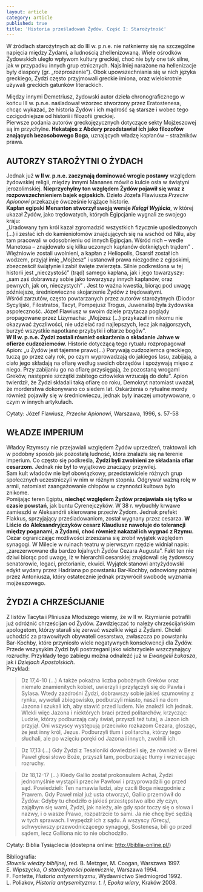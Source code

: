 ```yaml
---
layout: article
category: article
published: true
title: 'Historia prześladowań Żydów. Część I: Starożytność'
---
```

W źródłach starożytnych aż do III w. p.n.e. nie natkniemy się na szczególne napięcia między Żydami, a ludnością zhellenizowaną. Wiele ośrodków Żydowskich uległo wpływom kultury greckiej, choć nie były one tak silne, jak w przypadku innych grup etnicznych. Najsilniej narażone na hellenizacje były diaspory (gr. „rozproszenie”). Obok upowszechniania się w nich języka greckiego, Żydzi często przyjmowali greckie imiona, oraz wielokrotnie używali greckich gatunków literackich.        
<!--more-->   
Między innymi Demetriusz, żydowski autor dzieła chronograficznego w końcu III w. p.n.e. naśladował wzorzec stworzony przez Eratostenesa, chcąc wykazać, że historia Żydów i ich mądrość są starsze i wobec tego czcigodniejsze od historii i filozofii greckiej.     
Pierwsze podania autorów greckojęzycznych dotyczące sekty Mojżeszowej są im przychylne. **Hekatajos z Abdery przedstawiał ich jako filozofów znających bezosobowego Boga**, uznających władzę kapłanów – strażników prawa.    

## AUTORZY STAROŻYTNI O ŻYDACH
Jednak już **w II w. p.n.e. zaczynają dominować wrogie postawy** względem żydowskiej religii, między innymi Mananes mówił o kulcie osła w świątyni jerozolimskiej. **Nieprzychylny ton względem Żydów pojawił się wraz z rozpowszechnieniem bajek egipskich**. Dzieło Józefa Flawiusza _Przeciw Apionowi_ przekazuje ówcześnie krążące historie.       
**Kapłan egipski Menanton stworzył swoją wersje _Księgi Wyjścia_**, w której ukazał Żydów, jako trędowatych, których Egipcjanie wygnali ze swojego kraju:    
„Uradowany tym król kazał zgromadzić wszystkich fizycznie upośledzonych (…) i zesłać ich do kamieniołomów znajdujących się na wschód od Nilu, aby tam pracowali w odosobnieniu od innych Egipcjan. Wśród nich – wedle Manetosa – znajdowało się kilku uczonych kapłanów dotkniętych trądem” .         
Więźniowie zostali uwolnieni, a kapłan z Heliopolis, Osarsif został ich wodzem, przyjął imię „Mojżesz” i ustanowił prawa niezgodne z egipskimi, zbezcześcił świątynie i zabił święte zwierzęta. Silnie podkreślona w tej historii jest „nieczystość” (trąd) samego kapłana, jak i jego towarzyszy: „sam zaś dobrawszy sobie jako towarzyszy innych kapłanów, oraz pewnych, jak on, nieczystych” . Jest to ważna kwestia, biorąc pod uwagę późniejsze, średniowieczne skojarzenie Żydów z trędowatymi.         
Wśród zarzutów, często powtarzanych przez autorów starożytnych (Diodor Sycylijski, Filostratos, Tacyt, Pompejusz Trogus, Juwenalis) była żydowska aspołeczność. Józef Flawiusz w swoim dziele przytacza poglądy propagowane przez Lizymacha: „Mojżesz (...) przykazał im nikomu nie okazywać życzliwości, nie udzielać rad najlepszych, lecz jak najgorszych, burzyć wszystkie napotkane przybytki i ołtarze bogów”.          
**W II w. p.n.e. Żydzi zostali również oskarżenia o składanie Jahwe w ofierze cudzoziemców.** Historie dotyczącą tego rytuału rozpropagował Apion: „u Żydów jest tajemne prawo(…) Porywają cudzoziemca greckiego, tuczą go przez cały rok, po czym wyprowadzają do jakiegoś lasu, zabijają, a ciało jego składają na ofiarę według swoich obrzędów i spożywają mięso z niego. Przy zabijaniu go na ofiarę przysięgają, że pozostaną wrogami Greków, następnie szczątki zabitego człowieka wrzucają do dołu”. Apion twierdził, że Żydzi składali taką ofiarę co roku, Demokryt natomiast uważał, że morderstwa dokonywano co siedem lat.       Oskarżenia o rytualne mordy również pojawiły się w średniowieczu, jednak były inaczej umotywowane, o czym w innych artykułach.       

Cytaty: Józef Flawiusz, _Przeciw Apionowi_, Warszawa, 1996, s. 57-58 

## WŁADZE IMPERIUM
Władcy Rzymscy nie przejawiali względem Żydów uprzedzeń, traktowali ich w podobny sposób jak pozostałą ludność, która znalazła się na terenie imperium. Co często się podkreśla, **Żydzi byli zwolnieni ze składania ofiar cesarzom**. Jednak nie był to wyjątkowo znaczący przywilej.       
Sam kult władców nie był obowiązkowy, przedstawiciele różnych grup społecznych uczestniczyli w nim w różnym stopniu. Odgrywał ważną rolę w armii, natomiast zaangażowanie chłopów w czynności kultowa było znikome.      
Pomijając teren Egiptu, **niechęć względem Żydów przejawiała się tylko w czasie powstań**, jak buntu Cyrenejczyków. W 38 r. wybuchły krwawe zamieszki w Aleksandrii skierowane przeciw Żydom. Jednak prefekt Flakkus, sprzyjający prześladowaniom, został wygnany przez cesarza. **W Liście do Aleksandryjczyków cesarz Klaudiusz nawołuje do tolerancji między poganami, a Żydami, choć również nakazał ich wygnać z Rzymu.** Cezar ograniczając możliwości zrzeszana się zrobił wyjątek względem synagogi. W Milecie w ruinach teatru w pierwszym rzędzie widniał napis: „zarezerwowane dla bardzo lojalnych Żydów Cezara Augusta”. Fakt ten nie dziwi biorąc pod uwagę, iż w hierarchii cesarskiej znajdowali się żydowscy senatorowie, legaci, pretorianie, ekwici. Wyjątek stanowi antyżydowski edykt wydany przez Hadriana po powstaniu Bar-Kochby, odnowiony później przez Antoniusza, który ostatecznie jednak przywrócił swobodę wyznania mojżeszowego.

## ŻYDZI A CHRZEŚCIJANIE
Z listów Tacyta i Pliniusza Młodszego wiemy, że w II w. Rzymianie potrafili już odróżnić chrześcijan od Żydów. Zawdzięczać to należy chrześcijańskim apologetom, którzy starali się zerwać wszelkie więzi z Żydami. Chcieli uchodzić za prawowitych obywateli cesarstwa, zwłaszcza po powstaniu Bar-Kochby, które przyniosło wiele negatywnych konsekwencji dla Żydów. Przede wszysykim Żydzi byli postrzegani jako wichrzyciele wszczynający rozruchy.     Przykłady tego zabiegu można odnaleźć już w _Ewangelii Łukasza_, jak i _Dziejach Apostolskich_.      
Przykład:       
> Dz 17,4-10 (…) A także pokaźna liczba pobożnych Greków oraz niemało znamienitych kobiet, uwierzyli i przyłączyli się do Pawła i Sylasa. Wtedy zazdrośni Żydzi, dobrawszy sobie jakieś szumowiny z rynku, wywołali zbiegowisko, podburzyli miasto, naszli na dom Jazona i szukali ich, aby stawić przed ludem. Nie znaleźli ich jednak. Wlekli więc Jazona i niektórych braci przed politarchów, krzycząc: Ludzie, którzy podburzają cały świat, przyszli też tutaj, a Jazon ich przyjął. Oni wszyscy występują przeciwko rozkazom Cezara, głosząc, że jest inny król, Jezus. Podburzyli tłum i politarcha, którzy tego słuchali, ale po wzięciu poręki od Jazona i innych, zwolnili ich.

> Dz 17,13 (...) Gdy Żydzi z Tesaloniki dowiedzieli się, że również w Berei Paweł głosi słowo Boże, przyszli tam, podburzając tłumy i wzniecając rozruchy.

> Dz 18,12-17 (...) Kiedy Gallio został prokonsulem Achai, Żydzi jednomyślnie wystąpili przeciw Pawłowi i przyprowadzili go przed sąd. Powiedzieli: Ten namawia ludzi, aby czcili Boga niezgodnie z Prawem. Gdy Paweł miał już usta otworzyć, Gallio przemówił do Żydów: Gdyby tu chodziło o jakieś przestępstwo albo zły czyn, zająłbym się wami, Żydzi, jak należy, ale gdy spór toczy się o słowa i nazwy, i o wasze Prawo, rozpatrzcie to sami. Ja nie chcę być sędzią w tych sprawach. I wypędził ich z sądu. A wszyscy /Grecy/, schwyciwszy przewodniczącego synagogi, Sostenesa, bili go przed sądem, lecz Galliona nic to nie obchodziło.      

Cytaty: Biblia Tysiąclecia (dostepna online: http://biblia-online.pl/)
       
Bibliografia:     
_Słownik wiedzy biblijnej_, red. B. Metzger, M. Coogan,  Warszawa 1997.     
E. Wipszycka, _O starożytności polemicznie_, Warszawa 1994.      
F. Fontette, _Historia antysemityzmu_, Wydawnictwo Siedmiogród 1992.      
L. Poliakov, _Historia antysemityzmu. t. I, Epoka wiary_, Kraków 2008.     